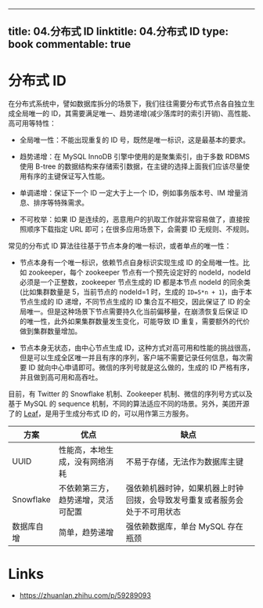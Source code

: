 
---
title: 04.分布式 ID
linktitle: 04.分布式 ID
type: book
commentable: true
---

# 分布式 ID

在分布式系统中，譬如数据库拆分的场景下，我们往往需要分布式节点各自独立生成全局唯一的 ID，其需要满足唯一、趋势递增(减少落库时的索引开销)、高性能、高可用等特性：

- 全局唯一性：不能出现重复的 ID 号，既然是唯一标识，这是最基本的要求。

- 趋势递增：在 MySQL InnoDB 引擎中使用的是聚集索引，由于多数 RDBMS 使用 B-tree 的数据结构来存储索引数据，在主键的选择上面我们应该尽量使用有序的主键保证写入性能。

- 单调递增：保证下一个 ID 一定大于上一个 ID，例如事务版本号、IM 增量消息、排序等特殊需求。

- 不可枚举：如果 ID 是连续的，恶意用户的扒取工作就非常容易做了，直接按照顺序下载指定 URL 即可；在很多应用场景下，会需要 ID 无规则、不规则。

常见的分布式 ID 算法往往基于节点本身的唯一标识，或者单点的唯一性：

- 节点本身有一个唯一标识，依赖节点自身标识实现生成 ID 的全局唯一性。比如 zookeeper，每个 zookeeper 节点有一个预先设定好的 nodeId，nodeId 必须是一个正整数，zookeeper 节点生成的 ID 都是本节点 nodeId 的同余类(比如集群数量是 5，当前节点的 nodeId=1 时，生成的 `ID=5*n + 1`)，由于本节点生成的 ID 递增，不同节点生成的 ID 集合互不相交，因此保证了 ID 的全局唯一。但是这种场景下节点需要持久化当前偏移量，在崩溃恢复后保证 ID 的唯一性，此外如果集群数量发生变化，可能导致 ID 重复，需要额外的代价做到集群数量增加。

- 节点本身无状态，由中心节点生成 ID，这种方式对高可用和性能的挑战很高，但是可以生成全区唯一并且有序的序列，客户端不需要记录任何信息，每次需要 ID 就向中心申请即可。微信的序列号就是这么做的，生成的 ID 严格有序，并且做到高可用和高吞吐。

目前，有 Twitter 的 Snowflake 机制、Zookeeper 机制、微信的序列号方式以及基于 MySQL 的 sequence 机制，不同的算法适应不同的场景。另外，美团开源了的 [Leaf](https://github.com/Meituan-Dianping/Leaf)，是用于生成分布式 ID 的，可以用作第三方服务。

| 方案       | 优点                               | 缺点                                                                       |
| ---------- | ---------------------------------- | -------------------------------------------------------------------------- |
| UUID       | 性能高，本地生成，没有网络消耗     | 不易于存储，无法作为数据库主键                                             |
| Snowflake  | 不依赖第三方，趋势递增，灵活可配置 | 强依赖机器时钟，如果机器上时钟回拨，会导致发号重复或者服务会处于不可用状态 |
| 数据库自增 | 简单，趋势递增                     | 强依赖数据库，单台 MySQL 存在瓶颈                                          |

# Links

- https://zhuanlan.zhihu.com/p/59289093

    